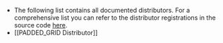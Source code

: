 - The following list contains all documented distributors. For a comprehensive list you can refer to the distributor registrations in the source code [here](https://github.com/PolyhedralDev/Terra/blob/master/common/addons/config-locators/src/main/java/com/dfsek/terra/addons/feature/locator/LocatorAddon.java).
- [[PADDED_GRID Distributor]]
